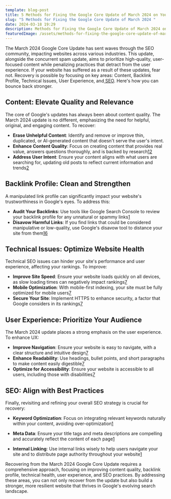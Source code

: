 ```yaml
---
template: blog-post
title: 5 Methods for Fixing the Google Core Update of March 2024 on Your Website
slug: "5 Methods for Fixing the Google Core Update of March 2024 "
date: 2024-03-18 19:29
description: Methods for Fixing the Google Core Update of March 2024 on Your Website
featuredImage: /assets/methods-for-fixing-the-google-core-update-of-march-2024-on-your-website-.png
---
```

<!--StartFragment-->

The March 2024 Google Core Update has sent waves through the SEO community, impacting websites across various industries. This update, alongside the concurrent spam update, aims to prioritize high-quality, user-focused content while penalizing practices that detract from the user experience. If your website has suffered as a result of these updates, fear not. Recovery is possible by focusing on key areas: Content, Backlink Profile, Technical Issues, User Experience, and[ SEO](https://www.blogger.com/blog/post/edit/2558376840753538292/1900093568465805709?hl=en#). Here's how you can bounce back stronger.

## Content: Elevate Quality and Relevance

The core of Google's updates has always been about content quality. The March 2024 update is no different, emphasizing the need for helpful, original, and engaging content. To recover:

* **Erase Unhelpful Content**: Identify and remove or improve thin, duplicated, or AI-generated content that doesn't serve the user's intent.[](https://www.blogger.com/blog/post/edit/2558376840753538292/1900093568465805709?hl=en#)
* **Enhance Content Quality**: Focus on creating content that provides real value, answers questions thoroughly, and is backed by research[1](https://www.blogger.com/blog/post/edit/2558376840753538292/1900093568465805709?hl=en#)[2](https://www.blogger.com/blog/post/edit/2558376840753538292/1900093568465805709?hl=en#)
* **Address User Intent**: Ensure your content aligns with what users are searching for, updating old posts to reflect current information and trends[2](https://www.blogger.com/blog/post/edit/2558376840753538292/1900093568465805709?hl=en#)

## Backlink Profile: Clean and Strengthen

A manipulated link profile can significantly impact your website's trustworthiness in Google's eyes. To address this:

* **Audit Your Backlinks**: Use tools like Google Search Console to review your backlink profile for any unnatural or spammy links[1](https://www.blogger.com/blog/post/edit/2558376840753538292/1900093568465805709?hl=en#)
* **Disavow Harmful Links**: If you find links that could be considered manipulative or low-quality, use Google's disavow tool to distance your site from them[16](https://www.blogger.com/blog/post/edit/2558376840753538292/1900093568465805709?hl=en#)

## Technical Issues: Optimize Website Health

Technical SEO issues can hinder your site's performance and user experience, affecting your rankings. To improve:

* **Improve Site Speed**: Ensure your website loads quickly on all devices, as slow loading times can negatively impact rankings[7](https://www.blogger.com/blog/post/edit/2558376840753538292/1900093568465805709?hl=en#)
* **Mobile Optimization**: With mobile-first indexing, your site must be fully optimized for mobile users[7](https://www.blogger.com/blog/post/edit/2558376840753538292/1900093568465805709?hl=en#)
* **Secure Your Site**: Implement HTTPS to enhance security, a factor that Google considers in its rankings[7](https://www.blogger.com/blog/post/edit/2558376840753538292/1900093568465805709?hl=en#)

## User Experience: Prioritize Your Audience

The March 2024 update places a strong emphasis on the user experience. To enhance UX:

* **Improve Navigation**: Ensure your website is easy to navigate, with a clear structure and intuitive design[7](https://www.blogger.com/blog/post/edit/2558376840753538292/1900093568465805709?hl=en#)
* **Enhance Readability**: Use headings, bullet points, and short paragraphs to make content easily digestible[7](https://www.blogger.com/blog/post/edit/2558376840753538292/1900093568465805709?hl=en#)
* **Optimize for Accessibility**: Ensure your website is accessible to all users, including those with disabilities[7](https://www.blogger.com/blog/post/edit/2558376840753538292/1900093568465805709?hl=en#)

## SEO: Align with Best Practices

Finally, revisiting and refining your overall SEO strategy is crucial for recovery:

* **Keyword Optimization**: Focus on integrating relevant keywords naturally within your content, avoiding over-optimization[1](https://www.blogger.com/blog/post/edit/2558376840753538292/1900093568465805709?hl=en#)


* **Meta Data**: Ensure your title tags and meta descriptions are compelling and accurately reflect the content of each page[1](https://www.blogger.com/blog/post/edit/2558376840753538292/1900093568465805709?hl=en#)


* **Internal Linking**: Use internal links wisely to help users navigate your site and to distribute page authority throughout your website[1](https://www.blogger.com/blog/post/edit/2558376840753538292/1900093568465805709?hl=en#)

Recovering from the March 2024 Google Core Update requires a comprehensive approach, focusing on improving content quality, backlink profile, technical health, user experience, and SEO practices. By addressing these areas, you can not only recover from the update but also build a stronger, more resilient website that thrives in Google's evolving search landscape.

<!--EndFragment-->